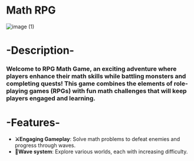 # Math RPG
![image (1)](https://github.com/user-attachments/assets/84255752-007a-4335-a650-64601b110fe1)


<h1>-Description-</h1>

<h3>Welcome to RPG Math Game, an exciting adventure where players enhance their math skills while battling monsters and completing quests! This game combines the elements of role-playing games (RPGs) with fun math challenges that will keep players engaged and learning. </h3>



<h1>-Features-</h1>

- **⚔Engaging Gameplay**: Solve math problems to defeat enemies and progress through waves. 
- **🌊Wave system**: Explore various worlds, each with increasing difficulty.

